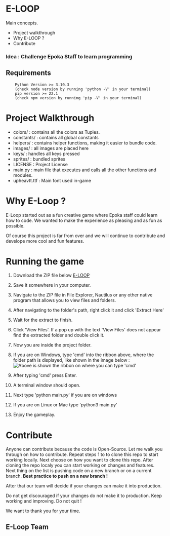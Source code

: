 ﻿# E-LOOP
Main concepts.

- Project walkthrough
- Why E-LOOP ? 
- Contribute

### Idea : Challenge Epoka Staff to learn programming

## Requirements
		Python Version >= 3.10.3
		(check node version by running 'python -V' in your terminal)
		pip version >= 22.1
		(check npm version by running 'pip -V' in your terminal)

# Project Walkthrough 

- colors/ : contains all the colors as Tuples.
- constants/ : contains all global constants
- helpers/ : contains helper functions, making it easier to bundle code.
- images/ : all images are placed here
- keys/ : handles all keys pressed
- sprites/ : bundled sprites
- LICENSE : Project License
- main.py : main file that executes and calls all the other functions and modules.
- upheavtt.ttf : Main font used in-game

# Why E-Loop ?
E-Loop started out as a fun creative game where Epoka staff could learn how to code. 
We wanted to make the experience as pleasing and as fun as possible.

Of course this project is far from over and we will continue to contribute and develope more cool and fun features.

# Running the game

 1.  Download the ZIP file below
 [E-LOOP](https://github.com/AlviDervishaj/E-Loop/archive/refs/heads/Animation_Rockets.zip)
2. Save it somewhere in your computer.
3. Navigate to the ZIP file in File Explorer, Nautilus or any other native program that allows you to view files and folders.
4. After navigating to the folder's path, right click it and click 'Extract Here'
5. Wait for the extract to finish.
6. Click 'View Files'. If a pop up with the text 'View Files' does not appear find the extracted folder and double click it.
7. Now you are inside the project folder.
8. If you are on Windows, type 'cmd' into the ribbon above, where the folder path is displayed, like shown in the image below :
![Above is shown the ribbon on where you can type 'cmd'](https://i2.wp.com/www.nextofwindows.com/wp-content/uploads/2015/07/File-Explorer-Quick-Access-600x360.png)

9. After typing 'cmd' press Enter.
10.  A terminal window should open.
11. Next type 'python main.py' if you are on windows
12. If you are on Linux or Mac type 'python3 main.py'
13. Enjoy the gameplay. 

# Contribute
Anyone can contribute because the code is Open-Source.
Let me walk you through on how to contribute.
Repeat steps 1 to  to clone this repo to start working locally.
Next choose on how you want to clone this repo.
After cloning the repo localy you can start working on changes and features.
Next thing on the list is pushing code on a new branch or on a current branch.
**Best practice to push on a new branch !**

After that our team will decide if your changes can make it into production.

Do not get discouraged if your changes do not make it to production. Keep working and improving. Do not quit !

We want to thank you for your time.

##  E-Loop Team 
